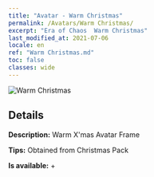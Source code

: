 ```yaml
---
title: "Avatar - Warm Christmas"
permalink: /Avatars/Warm Christmas/
excerpt: "Era of Chaos  Warm Christmas"
last_modified_at: 2021-07-06
locale: en
ref: "Warm Christmas.md"
toc: false
classes: wide
---
```

 ![Warm Christmas](/images/a/avatarFrame_47.png)

## Details

 **Description:** Warm X'mas Avatar Frame 

 **Tips:** Obtained from Christmas Pack 

 **Is available:**  + 

